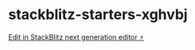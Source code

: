 # stackblitz-starters-xghvbj

[Edit in StackBlitz next generation editor ⚡️](https://stackblitz.com/~/github.com/Manggusss/stackblitz-starters-xghvbj)